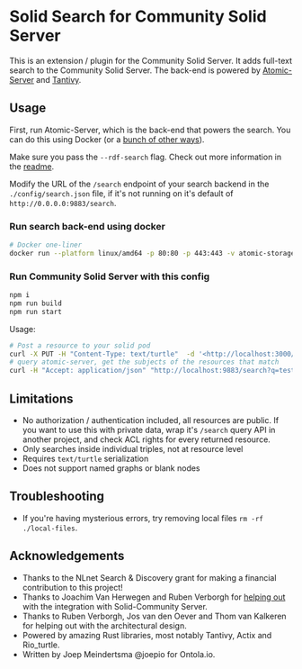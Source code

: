 # Solid Search for Community Solid Server

This is an extension / plugin for the Community Solid Server.
It adds full-text search to the Community Solid Server.
The back-end is powered by [Atomic-Server](https://github.com/joepio/atomic-data-rust/) and [Tantivy](https://github.com/quickwit-oss/tantivy).

## Usage

First, run Atomic-Server, which is the back-end that powers the search.
You can do this using Docker (or a [bunch of other ways](https://github.com/joepio/atomic-data-rust/tree/master/server#installation--getting-started)).

Make sure you pass the `--rdf-search` flag.
Check out more information in the [readme](https://github.com/joepio/atomic-data-rust/blob/master/server/rdf-search.md).

Modify the URL of the `/search` endpoint of your search backend in the `./config/search.json` file, if it's not running on it's default of `http://0.0.0.0:9883/search`.

### Run search back-end using docker

```sh
# Docker one-liner
docker run --platform linux/amd64 -p 80:80 -p 443:443 -v atomic-storage:/atomic-storage joepmeneer/atomic-server --rdf-search
```

### Run Community Solid Server with this config

```sh
npm i
npm run build
npm run start
```

Usage:

```sh
# Post a resource to your solid pod
curl -X PUT -H "Content-Type: text/turtle"  -d '<http://localhost:3000/myfile.ttl> <ex:p> "testme".'  http://localhost:3000/myfile.ttl
# query atomic-server, get the subjects of the resources that match
curl -H "Accept: application/json" "http://localhost:9883/search?q=testme"
```

## Limitations

- No authorization / authentication included, all resources are public. If you want to use this with private data, wrap it's `/search` query API in another project, and check ACL rights for every returned resource.
- Only searches inside individual triples, not at resource level
- Requires `text/turtle` serialization
- Does not support named graphs or blank nodes

## Troubleshooting

- If you're having mysterious errors, try removing local files `rm -rf ./local-files`.

## Acknowledgements

- Thanks to the NLnet Search & Discovery grant for making a financial contribution to this project!
- Thanks to Joachim Van Herwegen and Ruben Verborgh for [helping out](https://github.com/CommunitySolidServer/CommunitySolidServer/issues/275) with the integration with Solid-Community Server.
- Thanks to Ruben Verborgh, Jos van den Oever and Thom van Kalkeren for helping out with the architectural design.
- Powered by amazing Rust libraries, most notably Tantivy, Actix and Rio_turtle.
- Written by Joep Meindertsma @joepio for Ontola.io.
